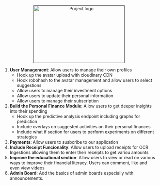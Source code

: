 <p align="center">
  <a href="" rel="noopener">
 <img width=300px height=190px src="https://i.ibb.co/2tkXm7R/optivest-high-resolution-logo-transparent.png" alt="Project logo"></a>
</p>

1. **User Management**: Allow users to manage their own profiles
    - Hook up the avatar upload with cloudinary CDN
    - Hook robohash to the avatar management and allow users to select suggestions
    - Allow users to manage their investment options
    - Allow users to update their personal information
    - Allow users to manage their subscription
2. **Build the Personal Finance Module**: Allow users to get deeper insights into their spending
    - Hook up the predictive analysis endpoint including graphs for prediction
    - Include overlays on suggested activities on their personal finances
    - Include what if section for users to perform experiments on different strategies
3. **Payments**: Allow users to susbcribe to our application
4. **Include Receipt Funcionality**: Allow users to upload receipts for OCR Ingestions allowing them
    to enter their receipts to get variou amounts
5. **Improve the educational section**: Allow users to view or read on various ways to improve their financial literacy. Users can comment, like and even view videos
6. **Admin Board**: Add the basics of admin boards especially with announcements.

